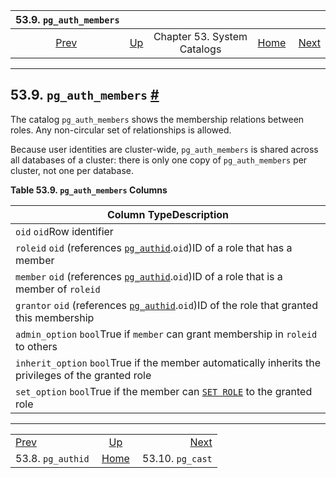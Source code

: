 <!--?xml version="1.0" encoding="UTF-8" standalone="no"?-->

|              53.9. `pg_auth_members`              |                                                   |                             |                                                       |                                                |
| :-----------------------------------------------: | :------------------------------------------------ | :-------------------------: | ----------------------------------------------------: | ---------------------------------------------: |
| [Prev](catalog-pg-authid.html "53.8. pg_authid")  | [Up](catalogs.html "Chapter 53. System Catalogs") | Chapter 53. System Catalogs | [Home](index.html "PostgreSQL 17devel Documentation") |  [Next](catalog-pg-cast.html "53.10. pg_cast") |

***

## 53.9. `pg_auth_members` [#](#CATALOG-PG-AUTH-MEMBERS)



The catalog `pg_auth_members` shows the membership relations between roles. Any non-circular set of relationships is allowed.

Because user identities are cluster-wide, `pg_auth_members` is shared across all databases of a cluster: there is only one copy of `pg_auth_members` per cluster, not one per database.

**Table 53.9. `pg_auth_members` Columns**

| Column TypeDescription                                                                                                                |
| ------------------------------------------------------------------------------------------------------------------------------------- |
| `oid` `oid`Row identifier                                                                                                             |
| `roleid` `oid` (references [`pg_authid`](catalog-pg-authid.html "53.8. pg_authid").`oid`)ID of a role that has a member               |
| `member` `oid` (references [`pg_authid`](catalog-pg-authid.html "53.8. pg_authid").`oid`)ID of a role that is a member of `roleid`    |
| `grantor` `oid` (references [`pg_authid`](catalog-pg-authid.html "53.8. pg_authid").`oid`)ID of the role that granted this membership |
| `admin_option` `bool`True if `member` can grant membership in `roleid` to others                                                      |
| `inherit_option` `bool`True if the member automatically inherits the privileges of the granted role                                   |
| `set_option` `bool`True if the member can [`SET ROLE`](sql-set-role.html "SET ROLE") to the granted role                              |

***

|                                                   |                                                       |                                                |
| :------------------------------------------------ | :---------------------------------------------------: | ---------------------------------------------: |
| [Prev](catalog-pg-authid.html "53.8. pg_authid")  |   [Up](catalogs.html "Chapter 53. System Catalogs")   |  [Next](catalog-pg-cast.html "53.10. pg_cast") |
| 53.8. `pg_authid`                                 | [Home](index.html "PostgreSQL 17devel Documentation") |                               53.10. `pg_cast` |
